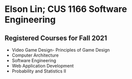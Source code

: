 # Elson Lin; CUS 1166 Software Engineering

## Registered Courses for Fall 2021
* Video Game Design- Principles of Game Design
* Computer Architecture
* Software Engineering
* Web Application Development
* Probability and Statistics II
